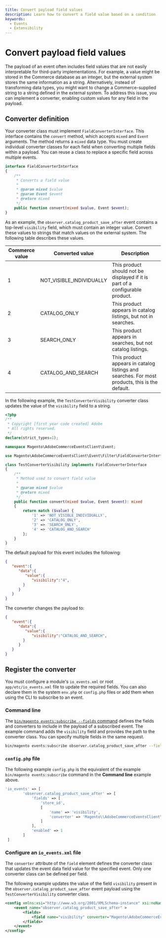 ```yaml
---
title: Convert payload field values
description: Learn how to convert a field value based on a condition
keywords:
  - Events
  - Extensibility
---
```


# Convert payload field values

The payload of an event often includes field values that are not easily interpretable for third-party implementations. For example, a value might be stored in the Commerce database as an integer, but the external system stores the same information as a string. Alternatively, instead of transforming data types, you might want to change a Commerce-supplied string to a string defined in the external system. To address this issue, you can implement a converter, enabling custom values for any field in the payload.

## Converter definition

Your converter class must implement `FieldConverterInterface`. This interface contains the `convert` method, which accepts `mixed` and `Event` arguments. The method returns a `mixed` data type. You must create individual converter classes for each field when converting multiple fields within a payload. You can reuse a class to replace a specific field across multiple events.

```php
interface FieldConverterInterface
{
    /**
     * Converts a field value
     *
     * @param mixed $value
     * @param Event $event
     * @return mixed
     */
    public function convert(mixed $value, Event $event);
}
```

As an example, the `observer.catalog_product_save_after` event contains a top-level `visibility` field, which must contain an integer value. Convert these values to strings that match values on the external system. The following table describes these values.

Commerce value | Converted value | Description
--- | --- | ---
1 | NOT_VISIBLE_INDIVIDUALLY | This product should not be displayed if it is part of a configurable product.
2 | CATALOG_ONLY | This product appears in catalog listings, but not in searches.
3 | SEARCH_ONLY | This product appears in searches, but not catalog listings.
4 | CATALOG_AND_SEARCH | This product appears in catalog listings and searches. For most products, this is the default.

In the following example, the `TestConverterVisibility` converter class updates the value of the `visibility` field to a string.

```php
<?php
/**
 * Copyright [first year code created] Adobe
 * All rights reserved.
 */
declare(strict_types=1);

namespace Magento\AdobeCommerceEventsClient\Event;

use Magento\AdobeCommerceEventsClient\Event\Filter\FieldConverterInterface;

class TestConverterVisibility implements FieldConverterInterface
{
    /**
     * Method used to convert field value
     *
     * @param mixed $value
     * @return mixed
     */
    public function convert(mixed $value, Event $event): mixed
    {
        return match ($value) {
            '1' => 'NOT_VISIBLE_INDIVIDUALLY',
            '2' => 'CATALOG_ONLY',
            '3' => 'SEARCH_ONLY',
            '4' => 'CATALOG_AND_SEARCH'
        };
    }
}
```

The default payload for this event includes the following:

```json
{
   "event":{
      "data":{
         "value":{
            "visibility":"4",
        }
      }
   }
}
```

The converter changes the payload to:

```json
{
   "event":{
      "data":{
         "value":{
            "visibility":"CATALOG_AND_SEARCH",
        }
      }
   }
}
```

## Register the converter

You must configure a module's `io_events.xml` or root `app/etc/io_events.xml` file to update the required fields. You can also declare them in the system `env.php` or `config.php` files or add them when using the CLI to subscribe to an event.

### Command line

The [`bin/magento events:subscribe --fields` command](commands.md#subscribe-to-an-event) defines the fields and converters to include in the payload of a subscribed event. The example command adds the `visibility` field and provides the path to the converter class. You can specify multiple fields in the same request.

```bash
bin/magento events:subscribe observer.catalog_product_save_after --fields="store_id" --fields='{"name":"visibility", "converter": "Magento\AdobeCommerceEventsClient\Event\TestConverterVisibility"}'`
```

### `config.php` file

The following example `config.php` is the equivalent of the example `bin/magento events:subscribe` command in the **Command line** example above.

```php
'io_events' => [
        'observer.catalog_product_save_after' => [
            'fields' => [
                'store_id',
                [
                    'name' => 'visibility',
                    'converter' => 'Magento\\AdobeCommerceEventsClient\\Event\\TestConverterVisibility'
                ]
            ],
            'enabled' => 1
        ]
 ]       
```

### Configure an `io_events.xml` file

The `converter` attribute of the `field` element defines the converter class that updates the event data field value for the specified event. Only one converter class can be defined per field.

The following example updates the value of the field `visibility` present in the `observer.catalog_product_save_after` event payload using the `TestConverterVisibility` converter class.

```xml
<config xmlns:xsi="http://www.w3.org/2001/XMLSchema-instance" xsi:noNamespaceSchemaLocation="urn:magento:module-commerce-events-client/etc/io_events.xsd">
    <event name="observer.catalog_product_save_after" >
        <fields>
            <field name="visibility" converter="Magento\AdobeCommerceEventsClient\Event\TestConverterVisibility"/>
        </fields>
    </event>
</config>
```
